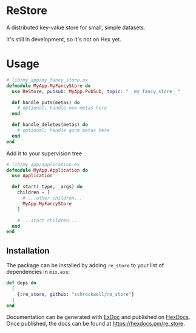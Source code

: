 # ReStore

A distributed key-value store for small, simple datasets.

It's still in development, so it's not on Hex yet.

# Usage

```elixir
# lib/my_app/my_fancy_store.ex
defmodule MyApp.MyFancyStore do
  use ReStore, pubsub: MyApp.PubSub, topic: "__my_fancy_store__"

  def handle_puts(metas) do
    # optional; handle new metas here
  end

  def handle_deletes(metas) do
    # optional; handle gone metas here
  end
end
```

Add it to your supervision tree

```elixir
# lib/my_app/application.ex
defmodule MyApp.Application do
  use Application

  def start(_type, _args) do
    children = [
      # ...other children...
      MyApp.MyFancyStore
    ]

    # ...start children...
  end
end
```

## Installation

The package can be installed by adding `re_store` to your list of dependencies in `mix.exs`:

```elixir
def deps do
  [
    {:re_store, github: "schrockwell/re_store"}
  ]
end
```

Documentation can be generated with [ExDoc](https://github.com/elixir-lang/ex_doc)
and published on [HexDocs](https://hexdocs.pm). Once published, the docs can
be found at <https://hexdocs.pm/re_store>.
